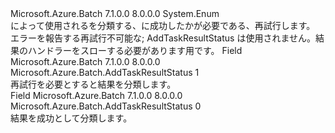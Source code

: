 <Type Name="AddTaskResultStatus" FullName="Microsoft.Azure.Batch.AddTaskResultStatus">
  <TypeSignature Language="C#" Value="public enum AddTaskResultStatus" />
  <TypeSignature Language="ILAsm" Value=".class public auto ansi sealed AddTaskResultStatus extends System.Enum" />
  <TypeSignature Language="DocId" Value="T:Microsoft.Azure.Batch.AddTaskResultStatus" />
  <TypeSignature Language="VB.NET" Value="Public Enum AddTaskResultStatus" />
  <TypeSignature Language="F#" Value="type AddTaskResultStatus = " />
  <AssemblyInfo>
    <AssemblyName>Microsoft.Azure.Batch</AssemblyName>
    <AssemblyVersion>7.1.0.0</AssemblyVersion>
    <AssemblyVersion>8.0.0.0</AssemblyVersion>
  </AssemblyInfo>
  <Base>
    <BaseTypeName>System.Enum</BaseTypeName>
  </Base>
  <Docs>
    <summary>
            によって使用される<see cref="T:Microsoft.Azure.Batch.AddTaskCollectionResultHandler" />を分類する、<see cref="T:Microsoft.Azure.Batch.AddTaskResult" />に成功したかが必要である、再試行します。
            </summary>
    <remarks>エラーを報告する再試行不可能な; AddTaskResultStatus は使用されません。結果のハンドラーをスローする必要があります<see cref="T:Microsoft.Azure.Batch.AddTaskCollectionTerminatedException" />用です。</remarks>
  </Docs>
  <Members>
    <Member MemberName="Retry">
      <MemberSignature Language="C#" Value="Retry" />
      <MemberSignature Language="ILAsm" Value=".field public static literal valuetype Microsoft.Azure.Batch.AddTaskResultStatus Retry = int32(1)" />
      <MemberSignature Language="DocId" Value="F:Microsoft.Azure.Batch.AddTaskResultStatus.Retry" />
      <MemberSignature Language="VB.NET" Value="Retry" />
      <MemberSignature Language="F#" Value="Retry = 1" Usage="Microsoft.Azure.Batch.AddTaskResultStatus.Retry" />
      <MemberType>Field</MemberType>
      <AssemblyInfo>
        <AssemblyName>Microsoft.Azure.Batch</AssemblyName>
        <AssemblyVersion>7.1.0.0</AssemblyVersion>
        <AssemblyVersion>8.0.0.0</AssemblyVersion>
      </AssemblyInfo>
      <ReturnValue>
        <ReturnType>Microsoft.Azure.Batch.AddTaskResultStatus</ReturnType>
      </ReturnValue>
      <MemberValue>1</MemberValue>
      <Docs>
        <summary>
            再試行を必要とすると結果を分類します。
            </summary>
      </Docs>
    </Member>
    <Member MemberName="Success">
      <MemberSignature Language="C#" Value="Success" />
      <MemberSignature Language="ILAsm" Value=".field public static literal valuetype Microsoft.Azure.Batch.AddTaskResultStatus Success = int32(0)" />
      <MemberSignature Language="DocId" Value="F:Microsoft.Azure.Batch.AddTaskResultStatus.Success" />
      <MemberSignature Language="VB.NET" Value="Success" />
      <MemberSignature Language="F#" Value="Success = 0" Usage="Microsoft.Azure.Batch.AddTaskResultStatus.Success" />
      <MemberType>Field</MemberType>
      <AssemblyInfo>
        <AssemblyName>Microsoft.Azure.Batch</AssemblyName>
        <AssemblyVersion>7.1.0.0</AssemblyVersion>
        <AssemblyVersion>8.0.0.0</AssemblyVersion>
      </AssemblyInfo>
      <ReturnValue>
        <ReturnType>Microsoft.Azure.Batch.AddTaskResultStatus</ReturnType>
      </ReturnValue>
      <MemberValue>0</MemberValue>
      <Docs>
        <summary>
            結果を成功として分類します。
            </summary>
      </Docs>
    </Member>
  </Members>
</Type>